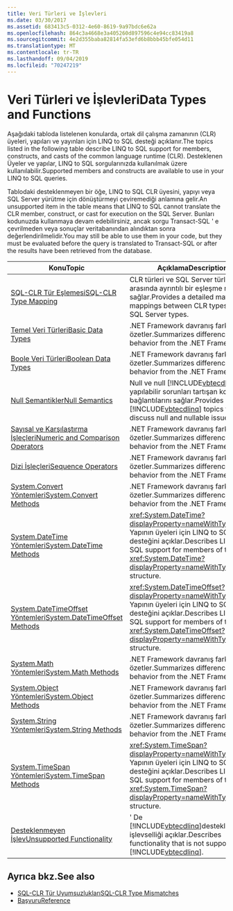 ```yaml
---
title: Veri Türleri ve İşlevleri
ms.date: 03/30/2017
ms.assetid: 683413c5-0312-4e60-8619-9a97bdc6e62a
ms.openlocfilehash: 864c3a4668e3a405260d897596c4e94cc83419a8
ms.sourcegitcommit: 4e2d355baba82814fa53efd6b8bbb45bfe054d11
ms.translationtype: MT
ms.contentlocale: tr-TR
ms.lasthandoff: 09/04/2019
ms.locfileid: "70247219"
---
```

# <a name="data-types-and-functions"></a><span data-ttu-id="0d30c-102">Veri Türleri ve İşlevleri</span><span class="sxs-lookup"><span data-stu-id="0d30c-102">Data Types and Functions</span></span>
<span data-ttu-id="0d30c-103">Aşağıdaki tabloda listelenen konularda, ortak dil çalışma zamanının (CLR) üyeleri, yapıları ve yayınları için LINQ to SQL desteği açıklanır.</span><span class="sxs-lookup"><span data-stu-id="0d30c-103">The topics listed in the following table describe LINQ to SQL support for members, constructs, and casts of the common language runtime (CLR).</span></span> <span data-ttu-id="0d30c-104">Desteklenen Üyeler ve yapılar, LINQ to SQL sorgularınızda kullanılmak üzere kullanılabilir.</span><span class="sxs-lookup"><span data-stu-id="0d30c-104">Supported members and constructs are available to use in your LINQ to SQL queries.</span></span>  
  
 <span data-ttu-id="0d30c-105">Tablodaki desteklenmeyen bir öğe, LINQ to SQL CLR üyesini, yapıyı veya SQL Server yürütme için dönüştürmeyi çeviremediği anlamına gelir.</span><span class="sxs-lookup"><span data-stu-id="0d30c-105">An unsupported item in the table means that LINQ to SQL cannot translate the CLR member, construct, or cast for execution on the SQL Server.</span></span> <span data-ttu-id="0d30c-106">Bunları kodunuzda kullanmaya devam edebilirsiniz, ancak sorgu Transact-SQL ' e çevrilmeden veya sonuçlar veritabanından alındıktan sonra değerlendirilmelidir.</span><span class="sxs-lookup"><span data-stu-id="0d30c-106">You may still be able to use them in your code, but they must be evaluated before the query is translated to Transact-SQL or after the results have been retrieved from the database.</span></span>  
  
|<span data-ttu-id="0d30c-107">Konu</span><span class="sxs-lookup"><span data-stu-id="0d30c-107">Topic</span></span>|<span data-ttu-id="0d30c-108">Açıklama</span><span class="sxs-lookup"><span data-stu-id="0d30c-108">Description</span></span>|  
|-----------|-----------------|  
|[<span data-ttu-id="0d30c-109">SQL-CLR Tür Eşlemesi</span><span class="sxs-lookup"><span data-stu-id="0d30c-109">SQL-CLR Type Mapping</span></span>](sql-clr-type-mapping.md)|<span data-ttu-id="0d30c-110">CLR türleri ve SQL Server türleri arasında ayrıntılı bir eşleşme matrisi sağlar.</span><span class="sxs-lookup"><span data-stu-id="0d30c-110">Provides a detailed matrix of mappings between CLR types and SQL Server types.</span></span>|  
|[<span data-ttu-id="0d30c-111">Temel Veri Türleri</span><span class="sxs-lookup"><span data-stu-id="0d30c-111">Basic Data Types</span></span>](basic-data-types.md)|<span data-ttu-id="0d30c-112">.NET Framework davranış farklarını özetler.</span><span class="sxs-lookup"><span data-stu-id="0d30c-112">Summarizes differences in behavior from the .NET Framework.</span></span>|  
|[<span data-ttu-id="0d30c-113">Boole Veri Türleri</span><span class="sxs-lookup"><span data-stu-id="0d30c-113">Boolean Data Types</span></span>](boolean-data-types.md)|<span data-ttu-id="0d30c-114">.NET Framework davranış farklarını özetler.</span><span class="sxs-lookup"><span data-stu-id="0d30c-114">Summarizes differences in behavior from the .NET Framework.</span></span>|  
|[<span data-ttu-id="0d30c-115">Null Semantikler</span><span class="sxs-lookup"><span data-stu-id="0d30c-115">Null Semantics</span></span>](null-semantics.md)|<span data-ttu-id="0d30c-116">Null ve null [!INCLUDE[vbtecdlinq](../../../../../../includes/vbtecdlinq-md.md)] yapılabilir sorunları tartışan konuların bağlantılarını sağlar.</span><span class="sxs-lookup"><span data-stu-id="0d30c-116">Provides links to [!INCLUDE[vbtecdlinq](../../../../../../includes/vbtecdlinq-md.md)] topics that discuss null and nullable issues.</span></span>|  
|[<span data-ttu-id="0d30c-117">Sayısal ve Karşılaştırma İşleçleri</span><span class="sxs-lookup"><span data-stu-id="0d30c-117">Numeric and Comparison Operators</span></span>](numeric-and-comparison-operators.md)|<span data-ttu-id="0d30c-118">.NET Framework davranış farklarını özetler.</span><span class="sxs-lookup"><span data-stu-id="0d30c-118">Summarizes differences in behavior from the .NET Framework.</span></span>|  
|[<span data-ttu-id="0d30c-119">Dizi İşleçleri</span><span class="sxs-lookup"><span data-stu-id="0d30c-119">Sequence Operators</span></span>](sequence-operators.md)|<span data-ttu-id="0d30c-120">.NET Framework davranış farklarını özetler.</span><span class="sxs-lookup"><span data-stu-id="0d30c-120">Summarizes differences in behavior from the .NET Framework.</span></span>|  
|[<span data-ttu-id="0d30c-121">System.Convert Yöntemleri</span><span class="sxs-lookup"><span data-stu-id="0d30c-121">System.Convert Methods</span></span>](system-convert-methods.md)|<span data-ttu-id="0d30c-122">.NET Framework davranış farklarını özetler.</span><span class="sxs-lookup"><span data-stu-id="0d30c-122">Summarizes differences in behavior from the .NET Framework.</span></span>|  
|[<span data-ttu-id="0d30c-123">System.DateTime Yöntemleri</span><span class="sxs-lookup"><span data-stu-id="0d30c-123">System.DateTime Methods</span></span>](system-datetime-methods.md)|<span data-ttu-id="0d30c-124"><xref:System.DateTime?displayProperty=nameWithType> Yapının üyeleri için LINQ to SQL desteğini açıklar.</span><span class="sxs-lookup"><span data-stu-id="0d30c-124">Describes LINQ to SQL support for members of the <xref:System.DateTime?displayProperty=nameWithType> structure.</span></span>|  
|[<span data-ttu-id="0d30c-125">System.DateTimeOffset Yöntemleri</span><span class="sxs-lookup"><span data-stu-id="0d30c-125">System.DateTimeOffset Methods</span></span>](system-datetimeoffset-methods.md)|<span data-ttu-id="0d30c-126"><xref:System.DateTimeOffset?displayProperty=nameWithType> Yapının üyeleri için LINQ to SQL desteğini açıklar.</span><span class="sxs-lookup"><span data-stu-id="0d30c-126">Describes LINQ to SQL support for members of the <xref:System.DateTimeOffset?displayProperty=nameWithType> structure.</span></span>|  
|[<span data-ttu-id="0d30c-127">System.Math Yöntemleri</span><span class="sxs-lookup"><span data-stu-id="0d30c-127">System.Math Methods</span></span>](system-math-methods.md)|<span data-ttu-id="0d30c-128">.NET Framework davranış farklarını özetler.</span><span class="sxs-lookup"><span data-stu-id="0d30c-128">Summarizes differences in behavior from the .NET Framework.</span></span>|  
|[<span data-ttu-id="0d30c-129">System.Object Yöntemleri</span><span class="sxs-lookup"><span data-stu-id="0d30c-129">System.Object Methods</span></span>](system-object-methods.md)|<span data-ttu-id="0d30c-130">.NET Framework davranış farklarını özetler.</span><span class="sxs-lookup"><span data-stu-id="0d30c-130">Summarizes differences in behavior from the .NET Framework.</span></span>|  
|[<span data-ttu-id="0d30c-131">System.String Yöntemleri</span><span class="sxs-lookup"><span data-stu-id="0d30c-131">System.String Methods</span></span>](system-string-methods.md)|<span data-ttu-id="0d30c-132">.NET Framework davranış farklarını özetler.</span><span class="sxs-lookup"><span data-stu-id="0d30c-132">Summarizes differences in behavior from the .NET Framework.</span></span>|  
|[<span data-ttu-id="0d30c-133">System.TimeSpan Yöntemleri</span><span class="sxs-lookup"><span data-stu-id="0d30c-133">System.TimeSpan Methods</span></span>](system-timespan-methods.md)|<span data-ttu-id="0d30c-134"><xref:System.TimeSpan?displayProperty=nameWithType> Yapının üyeleri için LINQ to SQL desteğini açıklar.</span><span class="sxs-lookup"><span data-stu-id="0d30c-134">Describes LINQ to SQL support for members of the <xref:System.TimeSpan?displayProperty=nameWithType> structure.</span></span>|  
|[<span data-ttu-id="0d30c-135">Desteklenmeyen İşlev</span><span class="sxs-lookup"><span data-stu-id="0d30c-135">Unsupported Functionality</span></span>](unsupported-functionality.md)|<span data-ttu-id="0d30c-136">' De [!INCLUDE[vbtecdlinq](../../../../../../includes/vbtecdlinq-md.md)]desteklenmeyen işlevselliği açıklar.</span><span class="sxs-lookup"><span data-stu-id="0d30c-136">Describes functionality that is not supported in [!INCLUDE[vbtecdlinq](../../../../../../includes/vbtecdlinq-md.md)].</span></span>|  
  
## <a name="see-also"></a><span data-ttu-id="0d30c-137">Ayrıca bkz.</span><span class="sxs-lookup"><span data-stu-id="0d30c-137">See also</span></span>

- [<span data-ttu-id="0d30c-138">SQL-CLR Tür Uyumsuzlukları</span><span class="sxs-lookup"><span data-stu-id="0d30c-138">SQL-CLR Type Mismatches</span></span>](sql-clr-type-mismatches.md)
- [<span data-ttu-id="0d30c-139">Başvuru</span><span class="sxs-lookup"><span data-stu-id="0d30c-139">Reference</span></span>](reference.md)

